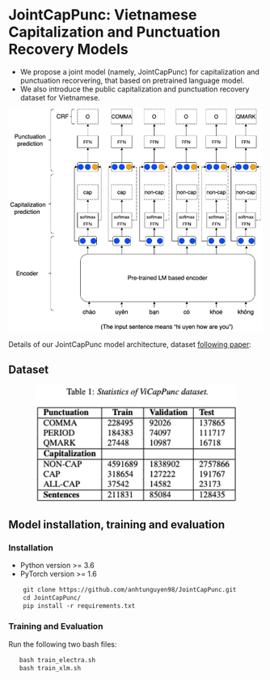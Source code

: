 # JointCapPunc: Vietnamese Capitalization and Punctuation Recovery Models

- We propose a joint model (namely, JointCapPunc) for capitalization and punctuation recorvering, that based on pretrained language model. 
- We also introduce the public capitalization and punctuation recovery dataset for Vietnamese.

<p align="center">	
<img width="600" alt="model" src="model.png">
</p>


Details of our JointCapPunc model architecture, dataset  [following paper](#):


## Dataset

<p align="center">	
<img width="400" alt="statistic" src="statistic.png">
</p>

## Model installation, training and evaluation

### Installation
- Python version >= 3.6
- PyTorch version >= 1.6

```
    git clone https://github.com/anhtunguyen98/JointCapPunc.git
    cd JointCapPunc/
    pip install -r requirements.txt
```

### Training and Evaluation
Run the following two bash files:
```
   bash train_electra.sh
   bash train_xlm.sh
```



